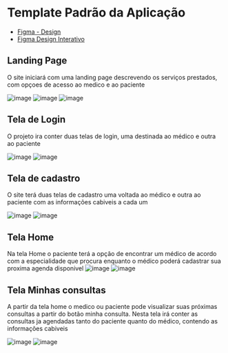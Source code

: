 # Template Padrão da Aplicação

 - [Figma -  Design ](https://www.figma.com/file/CFbD21Vbo7e358Ovj5ffw7/OnMedical?node-id=0%3A1)
 - [Figma Design Interativo](https://www.figma.com/proto/CFbD21Vbo7e358Ovj5ffw7/OnMedical?node-id=1%3A9&starting-point-node-id=1%3A9)

## Landing Page
O site iniciará com uma landing page descrevendo os serviços prestados, com opçoes de acesso ao medico e ao paciente

![image](https://user-images.githubusercontent.com/55036173/193157564-285a651a-c48b-4ac1-acdd-2505494d9051.png)
![image](https://user-images.githubusercontent.com/55036173/193157622-853be253-1f96-4bde-9831-6e65201d15d6.png)
![image](https://user-images.githubusercontent.com/55036173/193157655-a51789b1-35c6-4838-86af-10f7590f3dfc.png)

## Tela de Login

O projeto ira conter duas telas de login, uma destinada ao médico e outra ao paciente

![image](https://user-images.githubusercontent.com/55036173/193158010-a42e134c-2309-447c-b9bb-283ffb8623f0.png)
![image](https://user-images.githubusercontent.com/55036173/193158063-424f7cf9-ae38-454a-a3c3-56dd68bde5dd.png)


## Tela de cadastro

O site terá duas telas de cadastro uma voltada ao médico e outra ao paciente com as informações cabiveis a cada um

![image](https://user-images.githubusercontent.com/55036173/193158135-b915743f-a75e-4fc4-8664-18289a683f24.png)
![image](https://user-images.githubusercontent.com/55036173/193158162-0ee6fb2d-72e2-4da0-ade1-b472b07c4d4d.png)

## Tela Home

  Na tela Home o paciente terá a opção de encontrar um médico de acordo com a especialidade que procura enquanto o médico poderá cadastrar sua proxima agenda disponivel
![image](https://user-images.githubusercontent.com/55036173/193158363-2700392c-48a5-4976-bc08-da9f10e5fbe9.png)
![image](https://user-images.githubusercontent.com/55036173/193158396-2c7d7135-cee2-4c5e-a042-1fb71889bf98.png)

## Tela Minhas consultas

A partir da tela home o medico ou paciente pode visualizar suas próximas consultas a partir do botão minha consulta. Nesta tela irá conter as consultas ja agendadas tanto do paciente quanto do médico, contendo as informações cabiveis

![image](https://user-images.githubusercontent.com/55036173/193164545-61f6ee21-3e54-41df-94be-d710861d3eef.png)
![image](https://user-images.githubusercontent.com/55036173/193164566-1a95d1da-6f5a-4716-a3f0-45fc50539aa9.png)
